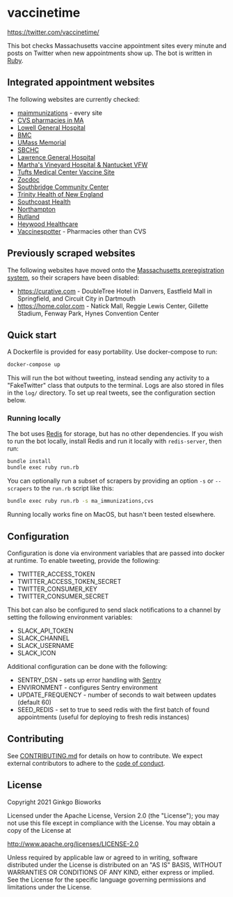 # vaccinetime

https://twitter.com/vaccinetime/

This bot checks Massachusetts vaccine appointment sites every minute and posts
on Twitter when new appointments show up. The bot is written in
[Ruby](https://www.ruby-lang.org/en/).

## Integrated appointment websites

The following websites are currently checked:

* [maimmunizations](https://www.maimmunizations.org) - every site
* [CVS pharmacies in MA](https://www.cvs.com)
* [Lowell General Hospital](https://www.lowellgeneralvaccine.com)
* [BMC](https://www.bmc.org/covid-19-vaccine-locations)
* [UMass Memorial](https://mychartonline.umassmemorial.org/mychart/openscheduling?specialty=15&hidespecialtysection=1)
* [SBCHC](https://forms.office.com/Pages/ResponsePage.aspx?id=J8HP3h4Z8U-yP8ih3jOCukT-1W6NpnVIp4kp5MOEapVUOTNIUVZLODVSMlNSSVc2RlVMQ1o1RjNFUy4u)
* [Lawrence General Hospital](https://lawrencegeneralcovidvaccine.as.me/schedule.php)
* [Martha's Vineyard Hospital & Nantucket VFW](https://covidvaccine.massgeneralbrigham.org/)
* [Tufts Medical Center Vaccine Site](https://www.tuftsmcvaccine.org)
* [Zocdoc](https://www.zocdoc.com/vaccine/screener?state=MA)
* [Southbridge Community Center](https://www.harringtonhospital.org)
* [Trinity Health of New England](https://www.trinityhealthofne.org)
* [Southcoast Health](https://www.southcoast.org)
* [Northampton](https://www.northamptonma.gov/2219/Vaccine-Clinics)
* [Rutland](https://www.rrecc.us/vaccine)
* [Heywood Healthcare](https://gardnervaccinations.as.me/schedule.php)
* [Vaccinespotter](https://www.vaccinespotter.org/MA/) - Pharmacies other than CVS

## Previously scraped websites

The following websites have moved onto the
[Massachusetts preregistration system](https://www.mass.gov/info-details/preregister-for-a-covid-19-vaccine-appointment),
so their scrapers have been disabled:

* https://curative.com - DoubleTree Hotel in Danvers, Eastfield Mall in Springfield, and Circuit City in Dartmouth
* https://home.color.com - Natick Mall, Reggie Lewis Center, Gillette Stadium, Fenway Park, Hynes Convention Center

## Quick start

A Dockerfile is provided for easy portability. Use docker-compose to run:

```bash
docker-compose up
```

This will run the bot without tweeting, instead sending any activity to a
"FakeTwitter" class that outputs to the terminal. Logs are also stored in files
in the `log/` directory. To set up real tweets, see the configuration section
below.

### Running locally

The bot uses [Redis](https://redis.io/) for storage, but has no other
dependencies. If you wish to run the bot locally, install Redis and run it
locally with `redis-server`, then run:

```bash
bundle install
bundle exec ruby run.rb
```

You can optionally run a subset of scrapers by providing an option `-s` or
`--scrapers` to the `run.rb` script like this:

```bash
bundle exec ruby run.rb -s ma_immunizations,cvs
```

Running locally works fine on MacOS, but hasn't been tested elsewhere.

## Configuration

Configuration is done via environment variables that are passed into docker at
runtime. To enable tweeting, provide the following:

* TWITTER_ACCESS_TOKEN
* TWITTER_ACCESS_TOKEN_SECRET
* TWITTER_CONSUMER_KEY
* TWITTER_CONSUMER_SECRET

This bot can also be configured to send slack notifications to a channel by
setting the following environment variables:

* SLACK_API_TOKEN
* SLACK_CHANNEL
* SLACK_USERNAME
* SLACK_ICON

Additional configuration can be done with the following:

* SENTRY_DSN - sets up error handling with [Sentry](https://sentry.io)
* ENVIRONMENT - configures Sentry environment
* UPDATE_FREQUENCY - number of seconds to wait between updates (default 60)
* SEED_REDIS - set to true to seed redis with the first batch of found
  appointments (useful for deploying to fresh redis instances)

## Contributing

See [CONTRIBUTING.md](CONTRIBUTING.md) for details on how to contribute. We
expect external contributors to adhere to the
[code of conduct](CODE_OF_CONDUCT.md).

## License

Copyright 2021 Ginkgo Bioworks

Licensed under the Apache License, Version 2.0 (the "License");
you may not use this file except in compliance with the License.
You may obtain a copy of the License at

http://www.apache.org/licenses/LICENSE-2.0

Unless required by applicable law or agreed to in writing, software
distributed under the License is distributed on an "AS IS" BASIS,
WITHOUT WARRANTIES OR CONDITIONS OF ANY KIND, either express or implied.
See the License for the specific language governing permissions and
limitations under the License.
